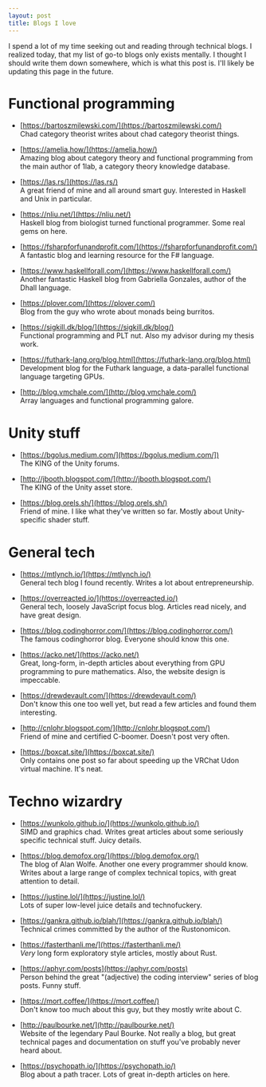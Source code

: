```yaml
---
layout: post
title: Blogs I love
---
```


I spend a lot of my time seeking out and reading through technical blogs. I realized today, that my list of go-to blogs only exists mentally. I thought I should write them down somewhere, which is what this post is. I'll likely be updating this page in the future.

# Functional programming
- [https://bartoszmilewski.com/](https://bartoszmilewski.com/)
  <br>Chad category theorist writes about chad category theorist things.

- [https://amelia.how/](https://amelia.how/)
  <br>Amazing blog about category theory and functional programming from the main author of 1lab, a category theory knowledge database.

- [https://las.rs/](https://las.rs/)
  <br>A great friend of mine and all around smart guy. Interested in Haskell and Unix in particular.

- [https://nliu.net/](https://nliu.net/)
  <br>Haskell blog from biologist turned functional programmer. Some real gems on here.

- [https://fsharpforfunandprofit.com/](https://fsharpforfunandprofit.com/)
  <br>A fantastic blog and learning resource for the F# language.

- [https://www.haskellforall.com/](https://www.haskellforall.com/)
  <br>Another fantastic Haskell blog from Gabriella Gonzales, author of the Dhall language.

- [https://plover.com/](https://plover.com/)
  <br>Blog from the guy who wrote about monads being burritos.

- [https://sigkill.dk/blog/](https://sigkill.dk/blog/)
  <br>Functional programming and PLT nut. Also my advisor during my thesis work.

- [https://futhark-lang.org/blog.html](https://futhark-lang.org/blog.html)
  <br>Development blog for the Futhark language, a data-parallel functional language targeting GPUs.

- [http://blog.vmchale.com/](http://blog.vmchale.com/)
  <br>Array languages and functional programming galore.

# Unity stuff
- [https://bgolus.medium.com/](https://bgolus.medium.com/])
  <br>The KING of the Unity forums.

- [http://jbooth.blogspot.com/](http://jbooth.blogspot.com/)
  <br>The KING of the Unity asset store.

- [https://blog.orels.sh/](https://blog.orels.sh/)
  <br>Friend of mine. I like what they've written so far. Mostly about Unity-specific shader stuff.

# General tech
- [https://mtlynch.io/](https://mtlynch.io/)
  <br>General tech blog I found recently. Writes a lot about entrepreneurship. 

- [https://overreacted.io/](https://overreacted.io/)
  <br>General tech, loosely JavaScript focus blog. Articles read nicely, and have great design.

- [https://blog.codinghorror.com/](https://blog.codinghorror.com/)
  <br>The famous codinghorror blog. Everyone should know this one.

- [https://acko.net/](https://acko.net/)
  <br>Great, long-form, in-depth articles about everything from GPU programming to pure mathematics. Also, the website design is impeccable.

- [https://drewdevault.com/](https://drewdevault.com/)
  <br>Don't know this one too well yet, but read a few articles and found them interesting.

- [http://cnlohr.blogspot.com/](http://cnlohr.blogspot.com/)
  <br>Friend of mine and certified C-boomer. Doesn't post very often.
  
- [https://boxcat.site/](https://boxcat.site/)
  <br>Only contains one post so far about speeding up the VRChat Udon virtual machine. It's neat.

# Techno wizardry
- [https://wunkolo.github.io/](https://wunkolo.github.io/)
  <br>SIMD and graphics chad. Writes great articles about some seriously specific technical stuff. Juicy details.

- [https://blog.demofox.org/](https://blog.demofox.org/)
  <br>The blog of Alan Wolfe. Another one every programmer should know. Writes about a large range of complex technical topics, with great attention to detail.

- [https://justine.lol/](https://justine.lol/)
  <br>Lots of super low-level juice details and technofuckery.

- [https://gankra.github.io/blah/](https://gankra.github.io/blah/)
  <br>Technical crimes committed by the author of the Rustonomicon.

- [https://fasterthanli.me/](https://fasterthanli.me/)
  <br>_Very_ long form exploratory style articles, mostly about Rust.

- [https://aphyr.com/posts](https://aphyr.com/posts)
  <br>Person behind the great "(adjective) the coding interview" series of blog posts. Funny stuff.

- [https://mort.coffee/](https://mort.coffee/)
  <br>Don't know too much about this guy, but they mostly write about C.

- [http://paulbourke.net/](http://paulbourke.net/)
  <br>Website of the legendary Paul Bourke. Not really a blog, but great technical pages and documentation on stuff you've probably never heard about.

- [https://psychopath.io/](https://psychopath.io/)
  <br>Blog about a path tracer. Lots of great in-depth articles on here.
